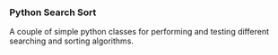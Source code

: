 <h3>Python Search Sort</h3>
<div>A couple of simple python classes for performing and testing different searching and sorting algorithms.</div>